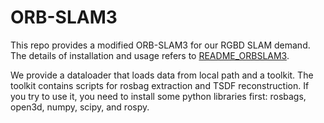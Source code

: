 # ORB-SLAM3

This repo provides a modified ORB-SLAM3 for our RGBD SLAM demand. The details of installation and usage refers to [README_ORBSLAM3](https://github.com/leiyaocui/ORB_SLAM3/blob/master/README_ORBSLAM3.md).

We provide a dataloader that loads data from local path and a toolkit. The toolkit contains scripts for rosbag extraction and TSDF reconstruction. If you try to use it, you need to install some python libraries first: rosbags, open3d, numpy, scipy, and rospy.